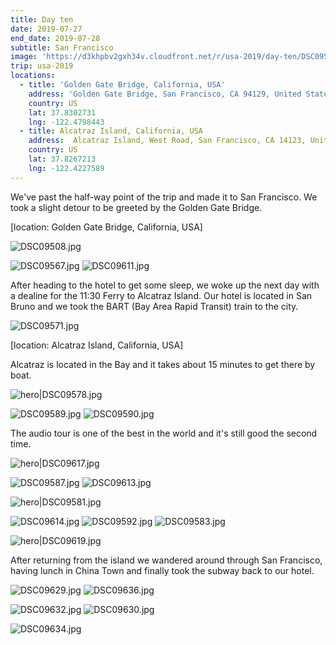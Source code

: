 ```yaml
---
title: Day ten
date: 2019-07-27
end_date: 2019-07-28
subtitle: San Francisco
image: 'https://d3khpbv2gxh34v.cloudfront.net/r/usa-2019/day-ten/DSC09518.jpg'
trip: usa-2019
locations:
  - title: 'Golden Gate Bridge, California, USA'
    address: 'Golden Gate Bridge, San Francisco, CA 94129, United States of America'
    country: US
    lat: 37.8302731
    lng: -122.4798443
  - title: Alcatraz Island, California, USA
    address:  Alcatraz Island, West Road, San Francisco, CA 14123, United States of America
    country: US
    lat: 37.8267213
    lng: -122.4227589
---
```


We've past the half-way point of the trip and made it to San Francisco. We took a slight detour to be greeted by the Golden Gate Bridge.

[location: Golden Gate Bridge, California, USA]

![DSC09508.jpg](https://d3khpbv2gxh34v.cloudfront.net/r/usa-2019/day-ten/DSC09508.jpg "1.5")

![DSC09567.jpg](https://d3khpbv2gxh34v.cloudfront.net/r/usa-2019/day-ten/DSC09567.jpg "1.5")
![DSC09611.jpg](https://d3khpbv2gxh34v.cloudfront.net/r/usa-2019/day-ten/DSC09611.jpg "1.5")

After heading to the hotel to get some sleep, we woke up the next day with a dealine for the 11:30 Ferry to Alcatraz Island. Our hotel is located in San Bruno and we took the BART (Bay Area Rapid Transit) train to the city.

![DSC09571.jpg](https://d3khpbv2gxh34v.cloudfront.net/r/usa-2019/day-ten/DSC09571.jpg "1.5")

[location: Alcatraz Island, California, USA]

Alcatraz is located in the Bay and it takes about 15 minutes to get there by boat.

![hero|DSC09578.jpg](https://d3khpbv2gxh34v.cloudfront.net/r/usa-2019/day-ten/DSC09578.jpg "1.5")

![DSC09589.jpg](https://d3khpbv2gxh34v.cloudfront.net/r/usa-2019/day-ten/DSC09589.jpg "1.5")
![DSC09590.jpg](https://d3khpbv2gxh34v.cloudfront.net/r/usa-2019/day-ten/DSC09590.jpg "1.5")


The audio tour is one of the best in the world and it's still good the second time.

![hero|DSC09617.jpg](https://d3khpbv2gxh34v.cloudfront.net/r/usa-2019/day-ten/DSC09617.jpg "1.5")

![DSC09587.jpg](https://d3khpbv2gxh34v.cloudfront.net/r/usa-2019/day-ten/DSC09587.jpg "1.5")
![DSC09613.jpg](https://d3khpbv2gxh34v.cloudfront.net/r/usa-2019/day-ten/DSC09613.jpg "1.5")


![hero|DSC09581.jpg](https://d3khpbv2gxh34v.cloudfront.net/r/usa-2019/day-ten/DSC09581.jpg "1.5")


![DSC09614.jpg](https://d3khpbv2gxh34v.cloudfront.net/r/usa-2019/day-ten/DSC09614.jpg "1.5")
![DSC09592.jpg](https://d3khpbv2gxh34v.cloudfront.net/r/usa-2019/day-ten/DSC09592.jpg "1.5")
![DSC09583.jpg](https://d3khpbv2gxh34v.cloudfront.net/r/usa-2019/day-ten/DSC09583.jpg "1.5")


![hero|DSC09619.jpg](https://d3khpbv2gxh34v.cloudfront.net/r/usa-2019/day-ten/DSC09619.jpg "1.5")


After returning from the island we wandered around through San Francisco, having lunch in China Town and finally took the subway back to our hotel.

![DSC09629.jpg](https://d3khpbv2gxh34v.cloudfront.net/r/usa-2019/day-ten/DSC09629.jpg "1.5")
![DSC09636.jpg](https://d3khpbv2gxh34v.cloudfront.net/r/usa-2019/day-ten/DSC09636.jpg "0.621")

![DSC09632.jpg](https://d3khpbv2gxh34v.cloudfront.net/r/usa-2019/day-ten/DSC09632.jpg "1.5")
![DSC09630.jpg](https://d3khpbv2gxh34v.cloudfront.net/r/usa-2019/day-ten/DSC09630.jpg "1.5")

![DSC09634.jpg](https://d3khpbv2gxh34v.cloudfront.net/r/usa-2019/day-ten/DSC09634.jpg "1.5")
